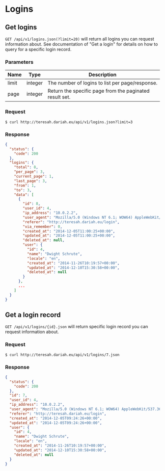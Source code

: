 # Logins

## Get logins

`GET /api/v1/logins.json(?limit=20)` will return all logins you can request information about. See documentation of "Get a login" for details on how to query for a specific login record.

### Parameters

Name  | Type    | Description
----- | ------- | -----------
limit | integer | The number of logins to list per page/response.
page  | integer | Return the specific page from the paginated result set.

### Request

```
$ curl http://teresah.dariah.eu/api/v1/logins.json?limit=3
```

### Response

```json
{
  "status": {
    "code": 200
  },
  "logins": {
    "total": 8,
    "per_page": 3,
    "current_page": 1,
    "last_page": 3,
    "from": 1,
    "to": 3,
    "data": [
      {
        "id": 8,
        "user_id": 4,
        "ip_address": "10.0.2.2",
        "user_agent": "Mozilla/5.0 (Windows NT 6.1; WOW64) AppleWebKit/537.36 (KHTML, like Gecko) Chrome/39.0.2171.71 Safari/537.36",
        "referer": "http://teresah.dariah.eu/login",
        "via_remember": 0,
        "created_at": "2014-12-05T11:00:25+00:00",
        "updated_at": "2014-12-05T11:00:25+00:00",
        "deleted_at": null,
        "user": {
          "id": 4,
          "name": "Dwight Schrute",
          "locale": "en",
          "created_at": "2014-11-26T10:19:57+00:00",
          "updated_at": "2014-12-10T15:30:58+00:00",
          "deleted_at": null
        }
      },
      ...
    ]
  }
}
```


## Get a login record

`GET /api/v1/logins/{id}.json` will return specific login record you can request information about.

### Request

```
$ curl http://teresah.dariah.eu/api/v1/logins/7.json
```

### Response

```json
{
  "status": {
    "code": 200
  },
  "id": 7,
  "user_id": 4,
  "ip_address": "10.0.2.2",
  "user_agent": "Mozilla/5.0 (Windows NT 6.1; WOW64) AppleWebKit/537.36 (KHTML, like Gecko) Chrome/39.0.2171.71 Safari/537.36",
  "referer": "http://teresah.dariah.eu/login",
  "created_at": "2014-12-05T09:24:26+00:00",
  "updated_at": "2014-12-05T09:24:26+00:00",
  "user": {
    "id": 4,
    "name": "Dwight Schrute",
    "locale": "en",
    "created_at": "2014-11-26T10:19:57+00:00",
    "updated_at": "2014-12-10T15:30:58+00:00",
    "deleted_at": null
  }
}
```
